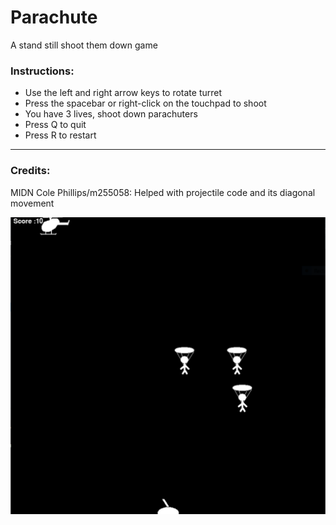 # Parachute
A stand still shoot them down game

### Instructions:
* Use the left and right arrow keys to rotate turret
* Press the spacebar or right-click on the touchpad to shoot
* You have 3 lives, shoot down parachuters
* Press Q to quit
* Press R to restart

---
### Credits:
MIDN Cole Phillips/m255058: Helped with projectile code and its diagonal movement 

![game screenshot](images/game_screenshot.png)